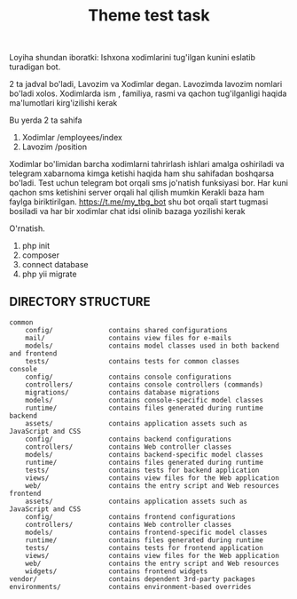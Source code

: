 <p align="center">
    <h1 align="center">Theme test task</h1>
    <br>
</p>

Loyiha shundan iboratki: Ishxona xodimlarini tug'ilgan kunini eslatib turadigan bot.

2 ta jadval bo'ladi, Lavozim va Xodimlar degan. Lavozimda lavozim nomlari bo'ladi xolos. Xodimlarda ism , familiya,
rasmi va qachon tug'ilganligi haqida ma'lumotlari kirg'izilishi kerak

Bu yerda 2 ta sahifa

1. Xodimlar /employees/index
2. Lavozim  /position

Xodimlar bo'limidan barcha xodimlarni tahrirlash ishlari amalga oshiriladi va telegram xabarnoma kimga ketishi haqida
ham shu sahifadan boshqarsa bo'ladi. Test uchun telegram bot orqali sms jo'natish funksiyasi bor. Har kuni qachon sms ketishini server orqali hal qilish mumkin
Kerakli baza ham faylga biriktirilgan.
https://t.me/my_tbg_bot shu bot orqali start tugmasi bosiladi va har bir xodimlar chat idsi olinib bazaga yozilishi kerak

O'rnatish.

1. php init
2. composer
3. connect database
4. php yii migrate

DIRECTORY STRUCTURE
-------------------

```
common
    config/              contains shared configurations
    mail/                contains view files for e-mails
    models/              contains model classes used in both backend and frontend
    tests/               contains tests for common classes    
console
    config/              contains console configurations
    controllers/         contains console controllers (commands)
    migrations/          contains database migrations
    models/              contains console-specific model classes
    runtime/             contains files generated during runtime
backend
    assets/              contains application assets such as JavaScript and CSS
    config/              contains backend configurations
    controllers/         contains Web controller classes
    models/              contains backend-specific model classes
    runtime/             contains files generated during runtime
    tests/               contains tests for backend application    
    views/               contains view files for the Web application
    web/                 contains the entry script and Web resources
frontend
    assets/              contains application assets such as JavaScript and CSS
    config/              contains frontend configurations
    controllers/         contains Web controller classes
    models/              contains frontend-specific model classes
    runtime/             contains files generated during runtime
    tests/               contains tests for frontend application
    views/               contains view files for the Web application
    web/                 contains the entry script and Web resources
    widgets/             contains frontend widgets
vendor/                  contains dependent 3rd-party packages
environments/            contains environment-based overrides
```
